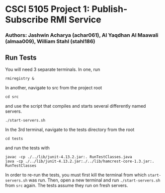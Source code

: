# CSCI 5105 Project 1: Publish-Subscribe RMI Service
### Authors: Jashwin Acharya (achar061), Al Yaqdhan Al Maawali (almaa009), William Stahl (stahl186)

## Run Tests
You will need 3 separate terminals. In one, run
````
rmiregistry &
````
In another, navigate to src from the project root
````
cd src
````
and use the script that compiles and starts several differently named servers.
````
./start-servers.sh
````
In the 3rd terminal, navigate to the tests directory from the root
````
cd tests
````
and run the tests with
````
javac -cp ./../lib/junit-4.13.2.jar:. RunTestClasses.java
java -cp ./../lib/junit-4.13.2.jar:./../lib/hamcrest-core-1.3.jar:. RunTestClasses
````
In order to re-run the tests, you must first kill the terminal from which `start-servers.sh` was run. Then, open a new terminal and run `./start-servers.sh` from `src` again. The tests assume they run on fresh servers.
